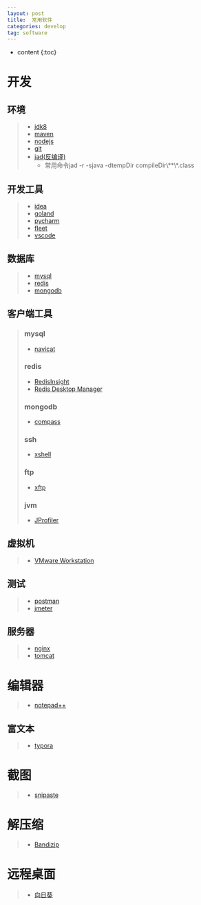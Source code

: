 ```yaml
---
layout: post
title:  常用软件
categories: develop
tag: software
---
```



* content
{:toc}


# 开发

## 环境
> + <a href="https://www.oracle.com/java/technologies/downloads/#java8" target="_blank">jdk8</a>
> + <a href="https://maven.apache.org/download.cgi" target="_blank">maven</a>
> + <a href="https://nodejs.org/en/download/" target="_blank">nodejs</a>
> + <a href="https://git-scm.com/downloads" target="_blank">git</a>
> + <a href="http://www.kpdus.com/jad.html#download" target="_blank">jad(反编译)</a><ul><li>常用命令jad -r -sjava -dtempDir compileDir\\**\\\*.class</li></ul>

## 开发工具
> + <a href="https://www.jetbrains.com.cn/idea/" target="_blank">idea</a>
> + <a href="https://www.jetbrains.com.cn/go/" target="_blank">goland</a>
> + <a href="https://www.jetbrains.com.cn/pycharm/" target="_blank">pycharm</a>
> + <a href="https://www.jetbrains.com.cn/fleet/" target="_blank">fleet</a>
> + <a href="https://code.visualstudio.com/" target="_blank">vscode</a>

## 数据库
> + <a href="https://dev.mysql.com/downloads/mysql/" target="_blank">mysql</a>
> + <a href="https://github.com/microsoftarchive/redis/releases" target="_blank">redis</a>
> + <a href="https://www.mongodb.com/try/download/community" target="_blank">mongodb</a>

## 客户端工具
> ### mysql
> + <a href="http://www.navicat.com.cn/download/navicat-premium" target="_blank">navicat</a>
> 
> ### redis
> + <a href="https://redis.com/redis-enterprise/redis-insight/" target="_blank">RedisInsight</a>
> + <a href="javascript:;">Redis Desktop Manager</a>
>
> ### mongodb
> + <a href="https://www.mongodb.com/try/download/compass" target="_blank">compass</a>
> 
> ### ssh
> + <a href="javascript:;">xshell</a>
> 
> ### ftp
> + <a href="javascript:;">xftp</a>
> 
> ### jvm
> + <a href="javascript:;">JProfiler</a>

## 虚拟机
> + <a href="javascript:;">VMware Workstation</a>

## 测试
> + <a href="https://www.postman.com/downloads/?utm_source=postman-home" target="_blank">postman</a>
> + <a href="https://jmeter.apache.org/download_jmeter.cgi" target="_blank">jmeter</a>

## 服务器
> + <a href="http://nginx.org/en/download.html" target="_blank">nginx</a>
> + <a href="https://tomcat.apache.org/download-10.cgi" target="_blank">tomcat</a>


# 编辑器

> + <a href="https://notepad-plus-plus.org/downloads/" target="_blank">notepad++</a>
## 富文本
> + <a href="https://typora.io/#download" target="_blank">typora</a>


# 截图

> + <a href="https://zh.snipaste.com/" target="_blank">snipaste</a>


# 解压缩

> + <a href="http://www.bandisoft.com/" target="_blank">Bandizip</a>


# 远程桌面

> + <a href="https://sunlogin.oray.com/download?categ=personal" target="_blank">向日葵</a>
